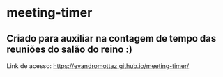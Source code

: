 # meeting-timer
## Criado para auxiliar na contagem de tempo das reuniões do salão do reino :)

Link de acesso: https://evandromottaz.github.io/meeting-timer/

